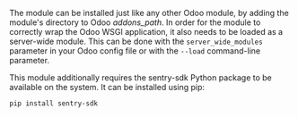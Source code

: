 The module can be installed just like any other Odoo module, by adding
the module's directory to Odoo *addons_path*. In order for the module to
correctly wrap the Odoo WSGI application, it also needs to be loaded as
a server-wide module. This can be done with the `server_wide_modules`
parameter in your Odoo config file or with the `--load` command-line
parameter.

This module additionally requires the sentry-sdk Python package to be
available on the system. It can be installed using pip:

    pip install sentry-sdk
